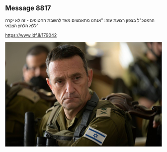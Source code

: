 ## Message 8817

הרמטכ"ל בצפון רצועת עזה: 
"אנחנו מתאמצים מאד להשבת החטופים - זה לא יקרה ללא הלחץ הצבאי"

https://www.idf.il/179042

![Photo](8817/8817_photo.jpg)
